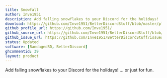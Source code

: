 ```yaml
---
title: Snowfall
author: Inve1951
description: Add falling snowflakes to your Discord for the holidays! ... or just for fun.
download: https://github.com/Inve1951/BetterDiscordStuff/blob/master/plugins/Snowfall.plugin.js
github_profile_url: https://github.com/Inve1951/
github_source_url: https://github.com/Inve1951/BetterDiscordStuff/blob/master/plugins/Snowfall.plugin.js
github_issue_url: https://github.com/Inve1951/BetterDiscordStuff/issues
status: Updated
software: [BandagedBD, BetterDiscord]
ghcommentid: 39
layout: product
---
```

Add falling snowflakes to your Discord for the holidays! ... or just for fun.